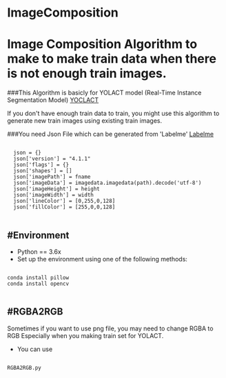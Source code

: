 # ImageComposition
Image Composition Algorithm to make to make train data when there is not enough train images.
============================================================================================

###This Algorithm is basicly for YOLACT model (Real-Time Instance Segmentation Model)
[YOCLACT](https://github.com/dbolya/yolact#you-only-look-at-coefficients.)

If you don't have enough train data to train,
you might use this algorithm to generate new train images using existing train images.

###You need Json File which can be generated from 'Labelme'
[Labelme](https://github.com/wkentaro/labelme)

<pre>
<code>
  json = {}
  json['version'] = "4.1.1"
  json['flags'] = {}
  json['shapes'] = []
  json['imagePath'] = fname
  json['imageData'] = imagedata.imagedata(path).decode('utf-8')
  json['imageHeight'] = height
  json['imageWidth'] = width
  json['lineColor'] = [0,255,0,128]
  json['fillColor'] = [255,0,0,128]
</code>
</pre>

#Environment
----------------------
+ Python == 3.6x
+ Set up the environment using one of the following methods: 
<pre>
<code>
conda install pillow
conda install opencv
</code>
</pre>


#RGBA2RGB
-----------------------
Sometimes if you want to use png file, you may need to change RGBA to RGB
Especially when you making train set for YOLACT.
+ You can use 
<pre>
<code>
RGBA2RGB.py
</code>
<pre>
